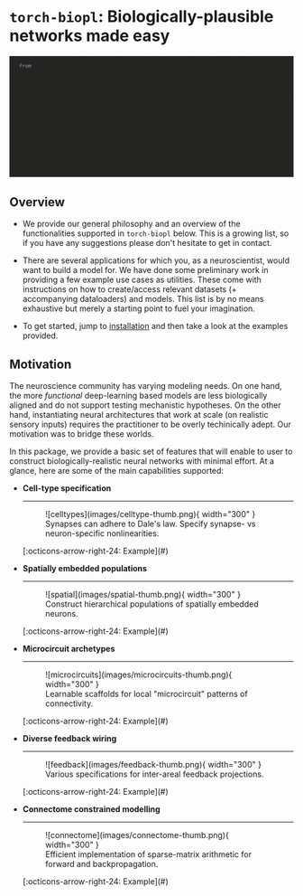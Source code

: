 # `torch-biopl`: Biologically-plausible networks made easy 
![code-api](images/code-snippet-edited.gif)

## Overview
* We provide our general philosophy and an overview of the functionalities supported in `torch-biopl` below. This is a growing list, so if you have any suggestions please don't hesitate to get in contact.

* There are several applications for which you, as a neuroscientist, would want to build a model for. We have done some preliminary work in providing a few example use cases as utilities. These come with instructions on how to create/access relevant datasets (+ accompanying dataloaders) and models. This list is by no means exhaustive but merely a starting point to fuel your imagination.

* To get started, jump to [installation](install.md) and then take a look at the examples provided.

## Motivation
The neuroscience community has varying modeling needs. On one hand, the more *functional* deep-learning based models are less biologically aligned and do not support testing mechanistic hypotheses. On the other hand, instantiating neural architectures that work at scale (on realistic sensory inputs) requires the practitioner to be overly techinically adept. Our motivation was to bridge these worlds.

In this package, we provide a basic set of features that will enable to user to construct biologically-realistic neural networks with minimal effort. At a glance, here are some of the main capabilities supported:

<div class="grid cards" markdown>

-   __Cell-type specification__

    ---

    <figure markdown="span">
    ![celltypes](images/celltype-thumb.png){ width="300" }
    <figcaption>Synapses can adhere to Dale's law. Specify synapse- vs neuron-specific nonlinearities.</figcaption>
    </figure>
    [:octicons-arrow-right-24: Example](#)

-   __Spatially embedded populations__

    ---

    <figure markdown="span">
    ![spatial](images/spatial-thumb.png){ width="300" }
    <figcaption>Construct hierarchical populations of spatially embedded neurons.</figcaption>
    </figure>
    [:octicons-arrow-right-24: Example](#)

-   __Microcircuit archetypes__

    ---

    <figure markdown="span">
    ![microcircuits](images/microcircuits-thumb.png){ width="300" }
    <figcaption>Learnable scaffolds for local "microcircuit" patterns of connectivity.</figcaption>
    </figure>
    [:octicons-arrow-right-24: Example](#)

-   __Diverse feedback wiring__

    ---

    <figure markdown="span">
    ![feedback](images/feedback-thumb.png){ width="300" }
    <figcaption>Various specifications for inter-areal feedback projections.</figcaption>
    </figure>
    [:octicons-arrow-right-24: Example](#)

-   __Connectome constrained modelling__

    ---

    <figure markdown="span">
    ![connectome](images/connectome-thumb.png){ width="300" }
    <figcaption>Efficient implementation of sparse-matrix arithmetic for forward and backpropagation.</figcaption>
    </figure>
    [:octicons-arrow-right-24: Example](#)

</div>
